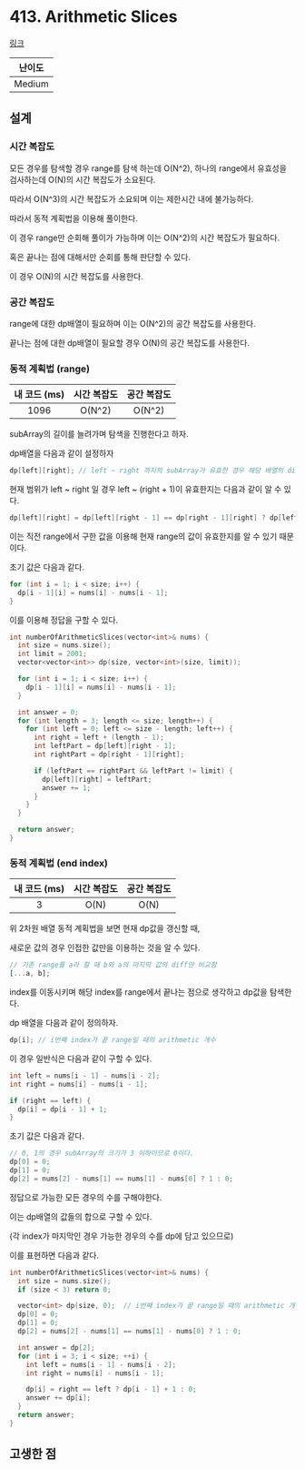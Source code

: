 # 413. Arithmetic Slices

[링크](https://leetcode.com/problems/arithmetic-slices/)

| 난이도 |
| :----: |
| Medium |

## 설계

### 시간 복잡도

모든 경우를 탐색할 경우 range를 탐색 하는데 O(N^2), 하나의 range에서 유효성을 검사하는데 O(N)의 시간 복잡도가 소요된다.

따라서 O(N^3)의 시간 복잡도가 소요되며 이는 제한시간 내에 불가능하다.

따라서 동적 계획법을 이용해 풀이한다.

이 경우 range만 순회해 풀이가 가능하며 이는 O(N^2)의 시간 복잡도가 필요하다.

혹은 끝나는 점에 대해서만 순회를 통해 판단할 수 있다.

이 경우 O(N)의 시간 복잡도를 사용한다.

### 공간 복잡도

range에 대한 dp배열이 필요하며 이는 O(N^2)의 공간 복잡도를 사용한다.

끝나는 점에 대한 dp배열이 필요할 경우 O(N)의 공간 복잡도를 사용한다.

### 동적 계획법 (range)

| 내 코드 (ms) | 시간 복잡도 | 공간 복잡도 |
| :----------: | :---------: | :---------: |
|     1096     |   O(N^2)    |   O(N^2)    |

subArray의 길이를 늘려가며 탐색을 진행한다고 하자.

dp배열을 다음과 같이 설정하자

```cpp
dp[left][right]; // left ~ right 까지의 subArray가 유효한 경우 해당 배열의 diff값
```

현재 범위가 left ~ right 일 경우 left ~ (right + 1)이 유효한지는 다음과 같이 알 수 있다.

```cpp
dp[left][right] = dp[left][right - 1] == dp[right - 1][right] ? dp[left][right - 1] : LIMIT;
```

이는 직전 range에서 구한 값을 이용해 현재 range의 값이 유효한지를 알 수 있기 때문이다.

초기 값은 다음과 같다.

```cpp
for (int i = 1; i < size; i++) {
  dp[i - 1][i] = nums[i] - nums[i - 1];
}
```

이를 이용해 정답을 구할 수 있다.

```cpp
int numberOfArithmeticSlices(vector<int>& nums) {
  int size = nums.size();
  int limit = 2001;
  vector<vector<int>> dp(size, vector<int>(size, limit));

  for (int i = 1; i < size; i++) {
    dp[i - 1][i] = nums[i] - nums[i - 1];
  }

  int answer = 0;
  for (int length = 3; length <= size; length++) {
    for (int left = 0; left <= size - length; left++) {
      int right = left + (length - 1);
      int leftPart = dp[left][right - 1];
      int rightPart = dp[right - 1][right];

      if (leftPart == rightPart && leftPart != limit) {
        dp[left][right] = leftPart;
        answer += 1;
      }
    }
  }

  return answer;
}
```

### 동적 계획법 (end index)

| 내 코드 (ms) | 시간 복잡도 | 공간 복잡도 |
| :----------: | :---------: | :---------: |
|      3       |    O(N)     |    O(N)     |

위 2차원 배열 동적 계획법을 보면 현재 dp값을 갱신할 때,

새로운 값의 경우 인접한 값만을 이용하는 것을 알 수 있다.

```javascript
// 기존 range를 a라 할 때 b와 a의 마지막 값의 diff만 비교함
[...a, b];
```

index를 이동시키며 해당 index를 range에서 끝나는 점으로 생각하고 dp값을 탐색한다.

dp 배열을 다음과 같이 정의하자.

```cpp
dp[i]; // i번째 index가 끝 range일 때의 arithmetic 개수
```

이 경우 일반식은 다음과 같이 구할 수 있다.

```cpp
int left = nums[i - 1] - nums[i - 2];
int right = nums[i] - nums[i - 1];

if (right == left) {
  dp[i] = dp[i - 1] + 1;
}
```

초기 값은 다음과 같다.

```cpp
// 0, 1의 경우 subArray의 크기가 3 이하이므로 0이다.
dp[0] = 0;
dp[1] = 0;
dp[2] = nums[2] - nums[1] == nums[1] - nums[0] ? 1 : 0;
```

정답으로 가능한 모든 경우의 수를 구해야한다.

이는 dp배열의 값들의 합으로 구할 수 있다.

(각 index가 마지막인 경우 가능한 경우의 수를 dp에 담고 있으므로)

이를 표현하면 다음과 같다.

```cpp
int numberOfArithmeticSlices(vector<int>& nums) {
  int size = nums.size();
  if (size < 3) return 0;

  vector<int> dp(size, 0);  // i번째 index가 끝 range일 때의 arithmetic 개수
  dp[0] = 0;
  dp[1] = 0;
  dp[2] = nums[2] - nums[1] == nums[1] - nums[0] ? 1 : 0;

  int answer = dp[2];
  for (int i = 3; i < size; ++i) {
    int left = nums[i - 1] - nums[i - 2];
    int right = nums[i] - nums[i - 1];

    dp[i] = right == left ? dp[i - 1] + 1 : 0;
    answer += dp[i];
  }
  return answer;
}
```

## 고생한 점
